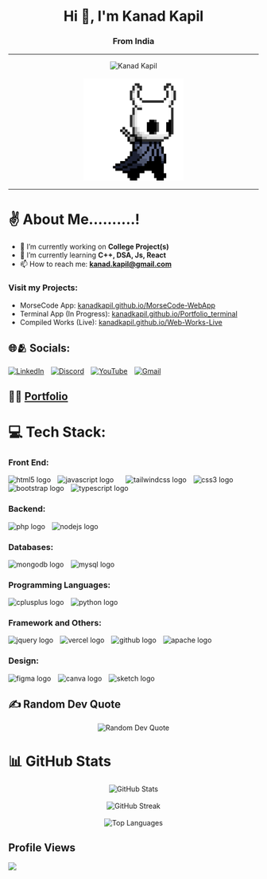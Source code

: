 <!-- Centered Header Section -->
<h1 align="center">Hi 👋, I'm Kanad Kapil</h1> 
<h3 align="center">From India</h3>
<hr>

<!-- Typing Text Banner -->
<p align="center">
  <img src="https://readme-typing-svg.demolab.com/?lines=Computer%20Science%20Student;Web%20Developer&font=Silkscreen&center=true&width=800&height=57&color=52cbd1&vCenter=true&pause=300&size=44" alt="Kanad Kapil" />
  <br><br>
  <img src="https://raw.githubusercontent.com/TanZng/TanZng/master/assets/hollor_knight3.gif" width="200">
  
</p>
<hr>

<!-- About Me Section -->
# ✌️ About Me..........!

- 🔭 I’m currently working on **College Project(s)**
- 🌱 I’m currently learning **C++, DSA, Js, React**
- 📫 How to reach me: **kanad.kapil@gmail.com**

### **Visit my Projects:**
- MorseCode App: [kanadkapil.github.io/MorseCode-WebApp](https://kanadkapil.github.io/MorseCode-WebApp)
- Terminal App (In Progress): [kanadkapil.github.io/Portfolio_terminal](https://kanadkapil.github.io/Portfolio_terminal/)
- Compiled Works (Live): [kanadkapil.github.io/Web-Works-Live](https://kanadkapil.github.io/Web-Works-Live)

<!-- Socials Section -->
## 🌐🫂 Socials:

<div align="left">
  <a href="https://www.linkedin.com/in/kanadkapil/" target=""><img src="https://raw.githubusercontent.com/maurodesouza/profile-readme-generator/master/src/assets/icons/social/linkedin/default.svg" width="52" height="40" alt="LinkedIn" style="margin-right: 10px;" /></a>
  <a href="https://discord.com/users/anushtup" target=""><img src="https://raw.githubusercontent.com/maurodesouza/profile-readme-generator/master/src/assets/icons/social/discord/default.svg" width="52" height="40" alt="Discord" style="margin-right: 10px;" /></a>
  <a href="https://www.youtube.com/@anush_tup" target=""><img src="https://raw.githubusercontent.com/maurodesouza/profile-readme-generator/master/src/assets/icons/social/youtube/default.svg" width="52" height="40" alt="YouTube" style="margin-right: 10px;" /></a>
  <a href="mailto:kanadkapil@gmail.com" target=""><img src="https://raw.githubusercontent.com/maurodesouza/profile-readme-generator/master/src/assets/icons/social/gmail/default.svg" width="52" height="40" alt="Gmail" style="margin-right: 10px;" /></a>
</div>

## 👨‍⚕️ [Portfolio](https://kanadkapil.github.io/Folio-live)

<!-- Tech Stack Section -->
# 💻 Tech Stack:

### Front End:
<div align="left">
  <img src="https://cdn.jsdelivr.net/gh/devicons/devicon/icons/html5/html5-original.svg" height="60" alt="html5 logo" style="margin-right: 10px;" />
  <img src="https://cdn.jsdelivr.net/gh/devicons/devicon/icons/javascript/javascript-original.svg" height="60" alt="javascript logo" style="margin-right: 20px;" />
  <img src="https://skillicons.dev/icons?i=tailwind" height="60" alt="tailwindcss logo" style="margin-right: 10px;" />
  <img src="https://cdn.simpleicons.org/css3/1572B6" height="60" alt="css3 logo" style="margin-right: 10px;" />
  <img src="https://cdn.simpleicons.org/bootstrap/7952B3" height="60" alt="bootstrap logo" style="margin-right: 10px;" />
  <img src="https://cdn.jsdelivr.net/gh/devicons/devicon/icons/typescript/typescript-original.svg" height="60" alt="typescript logo" style="margin-right: 10px;" />
</div>

### Backend:
<div align="left">
  <img src="https://cdn.simpleicons.org/php/777BB4" height="60" alt="php logo" style="margin-right: 10px;" />
  <img src="https://cdn.simpleicons.org/nodedotjs/339933" height="60" alt="nodejs logo" style="margin-right: 10px;" />
</div>

### Databases:
<div align="left">
  <img src="https://skillicons.dev/icons?i=mongodb" height="60" alt="mongodb logo" style="margin-right: 10px;" />
  <img src="https://cdn.simpleicons.org/mysql/4479A1" height="60" alt="mysql logo" style="margin-right: 10px;" />
</div>

### Programming Languages:
<div align="left">
  <img src="https://cdn.simpleicons.org/c++/00599C" height="60" alt="cplusplus logo" style="margin-right: 10px;" />
  <img src="https://cdn.jsdelivr.net/gh/devicons/devicon/icons/python/python-original.svg" height="60" alt="python logo" style="margin-right: 10px;" />
</div>

### Framework and Others:
<div align="left">
  <img src="https://skillicons.dev/icons?i=jquery" height="60" alt="jquery logo" style="margin-right: 10px;" />
  <img src="https://skillicons.dev/icons?i=vercel" height="60" alt="vercel logo" style="margin-right: 10px;" />
  <img src="https://skillicons.dev/icons?i=github" height="60" alt="github logo" style="margin-right: 10px;" />
  <img src="https://cdn.jsdelivr.net/gh/devicons/devicon/icons/apache/apache-original.svg" height="60" alt="apache logo" style="margin-right: 10px;" />
</div>

### Design:
<div align="left">
  <img src="https://cdn.jsdelivr.net/gh/devicons/devicon/icons/figma/figma-original.svg" height="60" alt="figma logo" style="margin-right: 10px;" />
  <img src="https://cdn.jsdelivr.net/gh/devicons/devicon/icons/canva/canva-original.svg" height="60" alt="canva logo" style="margin-right: 10px;" />
  <img src="https://skillicons.dev/icons?i=sketchup" height="60" alt="sketch logo" style="margin-right: 10px;" />
</div>

<!-- Random Dev Quote -->
## ✍️ Random Dev Quote
<p align="center">
  <img src="https://quotes-github-readme.vercel.app/api?type=vetical&theme=radical" alt="Random Dev Quote" />
</p>

<!-- Fun GIF Section 
<p align="center">
  <img src="https://c.tenor.com/p7IgwS17V0sAAAAC/rtj-rick-and-morty.gif" height="240" width="370">
</p>-->

<!-- GitHub Stats Section -->
# 📊 GitHub Stats
<div align="center">
  <img src="https://github-readme-stats.vercel.app/api?username=kanadkapil&theme=blue-green&hide_border=false&include_all_commits=false&count_private=true" alt="GitHub Stats" /><br/><br/>
  <img src="https://github-readme-streak-stats.herokuapp.com/?user=kanadkapil&theme=blue-green&hide_border=false" alt="GitHub Streak" /><br/><br/>
  <img src="https://github-readme-stats.vercel.app/api/top-langs/?username=kanadkapil&theme=blue-green&hide_border=false&include_all_commits=false&count_private=true&layout=compact" alt="Top Languages" /> 
</div>

<!-- Profile Views -->
## Profile Views
[![](https://visitcount.itsvg.in/api?id=kanadkapil&icon=6&color=3)](https://visitcount.itsvg.in)
